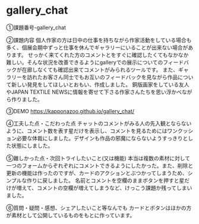 # gallery_chat

①課題番号-gallery_chat

②課題内容
個人作家の方は日中の仕事を持ちながら作家活動をしている場合も多く、個展会期中ずっと仕事を休んでギャラリーにいることが出来ない場合があります。
せっかく来てくれた方のコメントとをすぐに確認したくてもなかなか難しい。そんな状況を改善できるようにgalleryでの展示についてのフィードバックが在廊しなくても確認出来てコメントがみられるツールです。
また、ギャラリーを訪れたお客さん同士でもお互いのフィードバックを見ながら作品について新しい発見をしてほしいとおもい、作成しました。
銅版画家をしている友人やJAPAN TEXTILE NEWSに情報を寄せて下さる作家さんたちを思い浮かべながら作りました。


③DEMO
https://kapponazoo.github.io/gallery_chat/

④工夫した点・こだわった点
チャットのコメントがみる人の先入観とならないように、コメント数を表す星だけを表示し、コメントを見るためにはワンクッション必要な体裁にしました。デザインも作品の邪魔にならないようすっきりとした状態にしました。

⑤難しかった点・次回トライしたいこと(又は機能)
本当は複数の素材に対して一つのフォームからぞれぞれにコメントできるようにしたかった。また、削除と更新の機能は作ったのですが、カードのアクションとぶつかってしまうため、シンプルな作りに戻しました。
名前とコメントを空欄のままボタンを押すと星だけが増えて、コメントの空欄が増えてしまうなど、けっこう課題か残ってしまいました。

⑥質問・疑問・感想、シェアしたいこと等なんでも
カードとボタンはほかの方が素材として公開しているものをもとに作っています。

